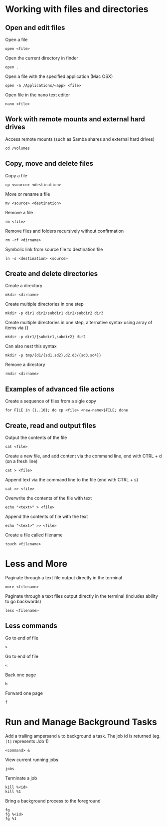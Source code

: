 
# Working with files and directories

## Open and edit files

Open a file

	open <file>
	
Open the current directory in finder

	open .
	
Open a file with the specified application (Mac OSX)

	open -a /Applications/<app> <file>

Open file in the nano text editor

	nano <file>


## Work with remote mounts and external hard drives

Access remote mounts (such as Samba shares and external hard drives)

	cd /Volumes


## Copy, move and delete files

Copy a file

	cp <source> <destination>

Move or rename a file

	mv <source> <destination>

Remove a file

	rm <file>

Remove files and folders recursively without confirmation

	rm -rf <dirname>

Symbolic link from source file to destination file

	ln -s <destination> <source>


## Create and delete directories

Create a directory

	mkdir <dirname>

Create multiple directories in one step

	mkdir -p dir1 dir2/subdir1 dir2/subdir2 dir3
	
Create multiple directories in one step, alternative syntax using array of items via {}

	mkdir -p dir1/{subdir1,subdir2} dir2

Can also nest this syntax

	mkdir -p tmp/{d1/{sd1,sd2},d2,d3/{sd3,sd4}}

Remove a directory

	rmdir <dirname>

## Examples of advanced file actions

Create a sequence of files from a sigle copy

	for FILE in {1..10}; do cp <file> <new-name>$FILE; done

## Create, read and output files

Output the contents of the file

	cat <file>
	
Create a new file, and add content via the command line, end with CTRL + d (on a fresh line)

	cat > <file>
	
Append text via the command line to the file (end with CTRL + s)

	cat >> <file>

Overwrite the contents of the file with text

	echo "<text>" > <file>

Append the contents of file with the text

	echo "<text>" >> <file>

Create a file called filename

	touch <filename>
	

# Less and More

Paginate through a text file output directly in the terminal

	more <filename>

Paginate through a text files output directly in the terminal (includes ability to go backwards)

	less <filename>

## Less commands

Go to end of file

	>

Go to end of file

	<

Back one page

	b

Forward one page

	f

# Run and Manage Background Tasks

Add a trailing ampersand `&` to background a task. The job id is returned (eg. `[1]` represents Job 1)

	<command> &

View current running jobs

	jobs

Terminate a job

	kill %<id>
	kill %1

Bring a background process to the foreground

	fg
	fg %<id>
	fg %1